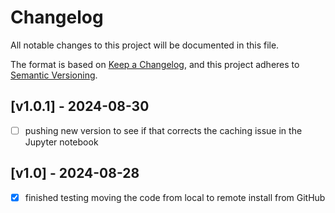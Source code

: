 # Changelog

All notable changes to this project will be documented in this file.

The format is based on [Keep a Changelog](https://keepachangelog.com/en/1.0.0/),
and this project adheres to [Semantic Versioning](https://semver.org/spec/v2.0.0.html).

## [v1.0.1] - 2024-08-30

- [ ] pushing new version to see if that corrects the caching issue in the Jupyter notebook

## [v1.0] - 2024-08-28

- [x] finished testing moving the code from local to remote install from GitHub